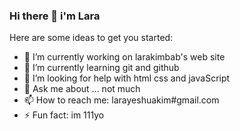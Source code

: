 ### Hi there 👋 i'm Lara


Here are some ideas to get you started:

- 🔭 I’m currently working on larakimbab's web site
- 🌱 I’m currently learning git and github
- 🤔 I’m looking for help with html css and javaScript
- 💬 Ask me about ... not much
- 📫 How to reach me: larayeshuakim#gmail.com
- ⚡ Fun fact: im 111yo
